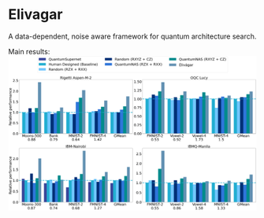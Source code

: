# Elivagar
A data-dependent, noise aware framework for quantum architecture search.

Main results:
![Results](./imgs/main_braket.png "All results")